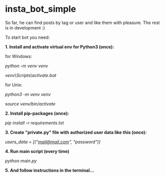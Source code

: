 # insta_bot_simple
So far, he can find posts by tag or user and like them with pleasure. The rest is in development :)

To start bot you need:

**1. Install and activate virtual env for Python3 (once):**

for Windows:

*python -m venv venv*

*venv\Scripts\activate.bat*

for Unix:

*python3 -m venv venv*

*source venv/bin/activate*

**2. Install pip-packages (once):**

*pip install -r requirements.txt*

**3. Create "private.py" file with authorized user data like this (once):**

*users_data = [("mail@mail.com", "password")]*

**4. Run main script (every time)**

*python main.py*

**5. And follow instructions in the terminal...**